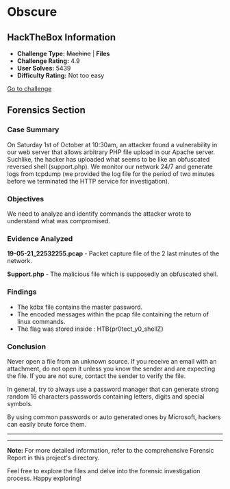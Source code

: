 # Obscure

## HackTheBox Information

- **Challenge Type:** ~~Machine~~ | **Files**
- **Challenge Rating:** 4.9
- **User Solves:** 5439
- **Difficulty Rating:** Not too easy

[Go to challenge](https://app.hackthebox.com/challenges/84)

## Forensics Section

### Case Summary

On Saturday 1st of October at 10:30am, an attacker found a vulnerability in our web server that allows arbitrary PHP file upload in our Apache server. Suchlike, the hacker has uploaded what seems to be like an obfuscated reversed shell (support.php). We monitor our network 24/7 and generate logs from tcpdump (we provided the log file for the period of two minutes before we terminated the HTTP service for investigation).

### Objectives

We need to analyze and identify commands the attacker wrote to understand what was compromised.

### Evidence Analyzed

**19-05-21_22532255.pcap** - Packet capture file of the 2 last minutes of the network.

**Support.php** - The malicious file which is supposedly an obfuscated shell.

### Findings

- The kdbx file contains the master password.
- The encoded messages within the pcap file containing the return of linux commands.
- The flag was stored inside : HTB{pr0tect_y0_shellZ}

### Conclusion
Never open a file from an unknown source. If you receive an email with an attachment, do not open it unless you know the sender and are expecting the file. If you are not sure, contact the sender to verify the file.

In general, try to always use a password manager that can generate strong random 16 characters passwords containing letters, digits and special symbols.

By using common passwords or auto generated ones by Microsoft, hackers can easily brute force them.



---
---


**Note:** For more detailed information, refer to the comprehensive Forensic Report in this project's directory.

Feel free to explore the files and delve into the forensic investigation process. Happy exploring!

